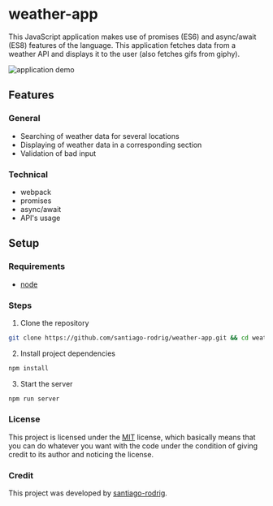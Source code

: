 ﻿# weather-app
This JavaScript application makes use of promises (ES6) and async/await (ES8) features of the language. This application fetches data from a weather API and displays it to the user (also fetches gifs from giphy).

![application demo](./doc/demo.gif)

## Features
### General
- Searching of weather data for several locations
- Displaying of weather data in a corresponding section
- Validation of bad input
### Technical
- webpack
- promises
- async/await
- API's usage
## Setup
### Requirements
- [node](https://nodejs.org/en/)
### Steps
1. Clone the repository
```bash
git clone https://github.com/santiago-rodrig/weather-app.git && cd weather-app
```
2. Install project dependencies
```bash
npm install
```
3. Start the server
```bash
npm run server
```
### License
This project is licensed under the [MIT](./LICENSE) license, which basically means that you can do whatever you want with the code under the condition of giving credit to its author and noticing the license.
### Credit
This project was developed by [santiago-rodrig](https://github.com/santiago-rodrig).
